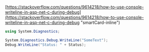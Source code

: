 [https://stackoverflow.com/questions/9614218/how-to-use-console-writeline-in-asp-net-c-during-debug](https://stackoverflow.com/questions/9614218/how-to-use-console-writeline-in-asp-net-c-during-debug "smartCard-inline")


```csharp
using System.Diagnostics;

System.Diagnostics.Debug.WriteLine("SomeText");
Debug.WriteLine("Status: " + Status);
```